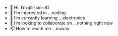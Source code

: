 - 👋 Hi, I’m @i-am-JO
- 👀 I’m interested in ...coding
- 🌱 I’m currently learning ...electronics
- 💞️ I’m looking to collaborate on ...nothing right now
- 📫 How to reach me ...noway

<!---
i-am-JO/i-am-JO is a ✨ special ✨ repository because its `README.md` (this file) appears on your GitHub profile.
You can click the Preview link to take a look at your changes.
--->
